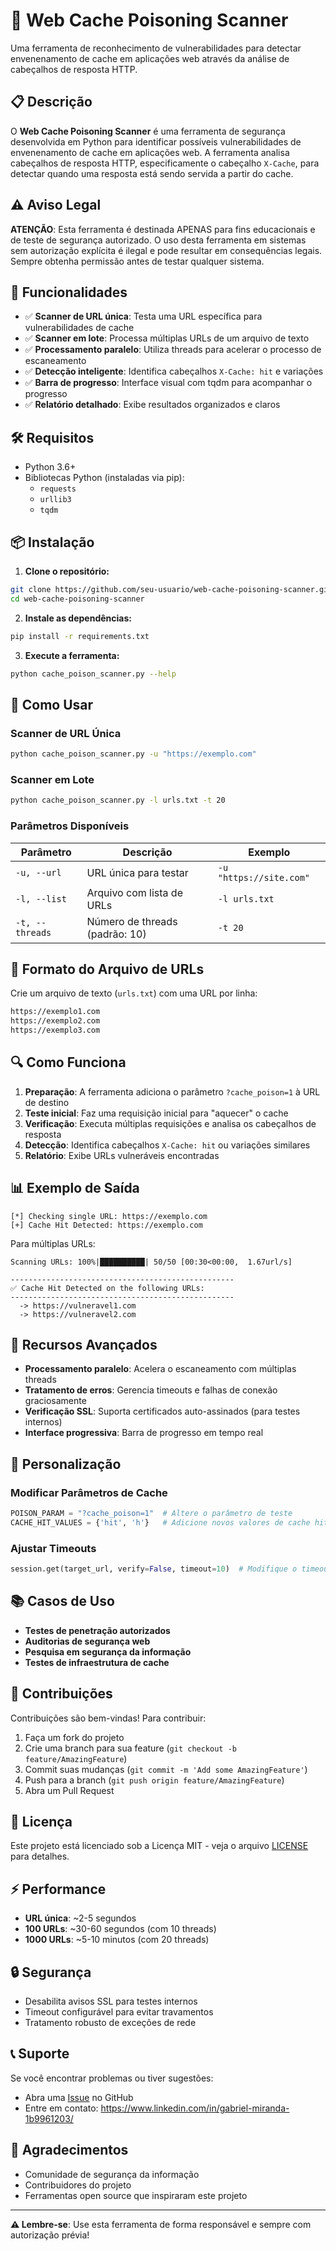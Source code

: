 # 🚨 Web Cache Poisoning Scanner

Uma ferramenta de reconhecimento de vulnerabilidades para detectar envenenamento de cache em aplicações web através da análise de cabeçalhos de resposta HTTP.

## 📋 Descrição

O **Web Cache Poisoning Scanner** é uma ferramenta de segurança desenvolvida em Python para identificar possíveis vulnerabilidades de envenenamento de cache em aplicações web. A ferramenta analisa cabeçalhos de resposta HTTP, especificamente o cabeçalho `X-Cache`, para detectar quando uma resposta está sendo servida a partir do cache.

## ⚠️ Aviso Legal

**ATENÇÃO**: Esta ferramenta é destinada APENAS para fins educacionais e de teste de segurança autorizado. O uso desta ferramenta em sistemas sem autorização explícita é ilegal e pode resultar em consequências legais. Sempre obtenha permissão antes de testar qualquer sistema.

## 🎯 Funcionalidades

- ✅ **Scanner de URL única**: Testa uma URL específica para vulnerabilidades de cache
- ✅ **Scanner em lote**: Processa múltiplas URLs de um arquivo de texto
- ✅ **Processamento paralelo**: Utiliza threads para acelerar o processo de escaneamento
- ✅ **Detecção inteligente**: Identifica cabeçalhos `X-Cache: hit` e variações
- ✅ **Barra de progresso**: Interface visual com tqdm para acompanhar o progresso
- ✅ **Relatório detalhado**: Exibe resultados organizados e claros

## 🛠️ Requisitos

- Python 3.6+
- Bibliotecas Python (instaladas via pip):
  - `requests`
  - `urllib3`
  - `tqdm`

## 📦 Instalação

1. **Clone o repositório:**
```bash
git clone https://github.com/seu-usuario/web-cache-poisoning-scanner.git
cd web-cache-poisoning-scanner
```

2. **Instale as dependências:**
```bash
pip install -r requirements.txt
```

3. **Execute a ferramenta:**
```bash
python cache_poison_scanner.py --help
```

## 📖 Como Usar

### Scanner de URL Única
```bash
python cache_poison_scanner.py -u "https://exemplo.com"
```

### Scanner em Lote
```bash
python cache_poison_scanner.py -l urls.txt -t 20
```

### Parâmetros Disponíveis

| Parâmetro | Descrição | Exemplo |
|-----------|-----------|---------|
| `-u, --url` | URL única para testar | `-u "https://site.com"` |
| `-l, --list` | Arquivo com lista de URLs | `-l urls.txt` |
| `-t, --threads` | Número de threads (padrão: 10) | `-t 20` |

## 📁 Formato do Arquivo de URLs

Crie um arquivo de texto (`urls.txt`) com uma URL por linha:

```txt
https://exemplo1.com
https://exemplo2.com
https://exemplo3.com
```

## 🔍 Como Funciona

1. **Preparação**: A ferramenta adiciona o parâmetro `?cache_poison=1` à URL de destino
2. **Teste inicial**: Faz uma requisição inicial para "aquecer" o cache
3. **Verificação**: Executa múltiplas requisições e analisa os cabeçalhos de resposta
4. **Detecção**: Identifica cabeçalhos `X-Cache: hit` ou variações similares
5. **Relatório**: Exibe URLs vulneráveis encontradas

## 📊 Exemplo de Saída

```
[*] Checking single URL: https://exemplo.com
[+] Cache Hit Detected: https://exemplo.com
```

Para múltiplas URLs:
```
Scanning URLs: 100%|██████████| 50/50 [00:30<00:00,  1.67url/s]

--------------------------------------------------
✅ Cache Hit Detected on the following URLs:
--------------------------------------------------
  -> https://vulneravel1.com
  -> https://vulneravel2.com
```

## 🚀 Recursos Avançados

- **Processamento paralelo**: Acelera o escaneamento com múltiplas threads
- **Tratamento de erros**: Gerencia timeouts e falhas de conexão graciosamente
- **Verificação SSL**: Suporta certificados auto-assinados (para testes internos)
- **Interface progressiva**: Barra de progresso em tempo real

## 🔧 Personalização

### Modificar Parâmetros de Cache
```python
POISON_PARAM = "?cache_poison=1"  # Altere o parâmetro de teste
CACHE_HIT_VALUES = {'hit', 'h'}   # Adicione novos valores de cache hit
```

### Ajustar Timeouts
```python
session.get(target_url, verify=False, timeout=10)  # Modifique o timeout
```

## 📚 Casos de Uso

- **Testes de penetração autorizados**
- **Auditorias de segurança web**
- **Pesquisa em segurança da informação**
- **Testes de infraestrutura de cache**

## 🤝 Contribuições

Contribuições são bem-vindas! Para contribuir:

1. Faça um fork do projeto
2. Crie uma branch para sua feature (`git checkout -b feature/AmazingFeature`)
3. Commit suas mudanças (`git commit -m 'Add some AmazingFeature'`)
4. Push para a branch (`git push origin feature/AmazingFeature`)
5. Abra um Pull Request

## 📝 Licença

Este projeto está licenciado sob a Licença MIT - veja o arquivo [LICENSE](LICENSE) para detalhes.

## ⚡ Performance

- **URL única**: ~2-5 segundos
- **100 URLs**: ~30-60 segundos (com 10 threads)
- **1000 URLs**: ~5-10 minutos (com 20 threads)

## 🔒 Segurança

- Desabilita avisos SSL para testes internos
- Timeout configurável para evitar travamentos
- Tratamento robusto de exceções de rede

## 📞 Suporte

Se você encontrar problemas ou tiver sugestões:

- Abra uma [Issue](../../issues) no GitHub
- Entre em contato: https://www.linkedin.com/in/gabriel-miranda-1b9961203/

## 🙏 Agradecimentos

- Comunidade de segurança da informação
- Contribuidores do projeto
- Ferramentas open source que inspiraram este projeto

---

**⚠️ Lembre-se**: Use esta ferramenta de forma responsável e sempre com autorização prévia! 
